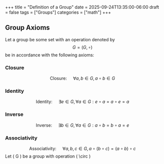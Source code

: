 +++
title = "Definition of a Group"
date = 2025-09-24T13:35:00-06:00
draft = false
tags = ["Groups"]
categories = ["math"]
+++
## Group Axioms
Let a group be some set with an operation denoted by $$ G=(G,\circ) $$ be in accordance with the following axioms:

### Closure
$$
\text{Closure: }\quad\forall a,b\in G, a\circ b\in G
$$
### Identity
$$
\text{Identity: }\quad\exists e \in G, \forall a \in G : e\circ a=a\circ e=a 
$$
### Inverse
$$
\text{Inverse: }\quad\exists b \in G, \forall a \in G : a\circ b=b\circ a=e
$$
### Associativity
$$
\text{Associativity: }\quad\forall a,b,c \in G, a\circ(b\circ c)=(a\circ b)\circ c
$$
Let \( G \) be a group with operation \( \circ \)


